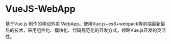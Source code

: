 # VueJS-WebApp
基于Vue.js 制作的移动外卖 WebApp。使用Vue.js+es6+webpack等前端最新最热的技术，采用组件化、模块化、代码规范化的开发方式，领略Vue.js开发的灵活性。